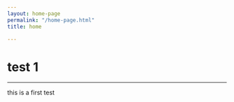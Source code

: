 ```yaml
---
layout: home-page
permalink: "/home-page.html"
title: home

---
```

# test 1
___

this is a first test